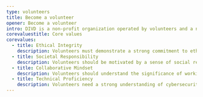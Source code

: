 ```yaml
---
type: volunteers
title: Become a volunteer
opener: Become a volunteer
intro: DIVD is a non-profit organization operated by volunteers and a network of like-minded organisations.  We’d love for you to sign up as a volunteer
corevaluestitle: Core values
corevalues:
  - title: Ethical Integrity
    description: Volunteers must demonstrate a strong commitment to ethical conduct in their work. They should prioritise the well-being and safety of internet users and respect privacy and legal boundaries while conducting vulnerability research.
  - title: Societal Responsibility
    description: Volunteers should be motivated by a sense of social responsibility and by understanding the importance of their role in making the digital world safer. Their motivation should come from the desire to serve the common good rather than from pursuing personal benefits, political objectives, or individual interests.
  - title: Collaborative Mindset
    description: Volunteers should understand the significance of working together and cooperating as a team. They should be willing to interact with different stakeholders, including vendors, researchers, and trustworthy partners. Their responsibility includes managing vulnerability disclosure and effectively minimizing risks. The success of DIVD's mission depends greatly on clear communication and collaboration.
  - title: Technical Proficiency
    description: Volunteers need a strong understanding of cybersecurity principles and methods, especially if they want to join our technical teams. They must have the technical skills to identify and analyze vulnerabilities in online systems effectively. It's essential for them to stay updated on the latest technologies and threats through continuous learning.
---
```


